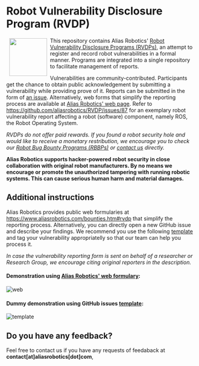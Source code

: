 # Robot Vulnerability Disclosure Program (RVDP)

<a href="http://www.aliasrobotics.com"><img src="https://aliasrobotics.com/media/alias_logo_central.png" align="left" hspace="8" vspace="2" width="100" ></a>

This repository contains Alias Robotics' [Robot Vulnerability Disclosure Programs (RVDPs)](https://aliasrobotics.com/bounties.htm#rvdp), an attempt to register and record robot vulnerabilities in a formal manner. Programs are integrated into a single repository to facilitate management of reports.

Vulnerabilities are community-contributed. Participants get the chance to obtain public acknowledgement by submitting a vulnerability while providing prove of it. Reports can be submitted in the form of [an issue](https://github.com/aliasrobotics/RVDP/issues/new?template=rvdp-report-template.md). Alternatively, web forms that simplify the reporting process are available at [Alias Robotics' web page](https://aliasrobotics.com/bounties.htm#rvdp). Refer to https://github.com/aliasrobotics/RVDP/issues/87 for an exemplary robot vulnerability report affecting a robot (software) component, namely ROS, the Robot Operating System.

*RVDPs do not offer paid rewards. If you found a robot security hole and would like to receive a monetary restribution, we encourage you to check our [Robot Bug Bounty Programs (RBBPs)](https://aliasrobotics.com/bounties.htm#rbbp) or [contact us](https://aliasrobotics.com/about.htm#contact) directly.*

**Alias Robotics supports hacker-powered robot security in close collaboration with original robot manufacturers. By no means we encourage or promote the unauthorized tampering with running robotic systems. This can cause serious human harm and material damages.**


## Additional instructions
Alias Robotics provides public web formularies at https://www.aliasrobotics.com/bounties.htm#rvdp that simplify the reporting process. Alternatively, you can directly open a new GitHub issue and describe your findings. We recommend you use the following [template](https://github.com/aliasrobotics/RVDP/issues/new/choose) and tag your vulnerability appropriatelly so that our team can help you process it.

*In case the vulnerability reporting form is sent on behalf of a researcher or Research Group, we encourage citing original reporters in the description.*


#### Demonstration using [Alias Robotics' web formulary](https://www.aliasrobotics.com/bounties.htm):

![web](https://user-images.githubusercontent.com/8014558/43890769-ed3ab818-9bc7-11e8-9c8e-47b433425e6e.gif)

#### Dummy demonstration using GitHub issues [template](https://github.com/aliasrobotics/RVDP/issues/new/choose):

![template](https://user-images.githubusercontent.com/8014558/43891664-2daa350c-9bca-11e8-80a9-ef8e1a765193.gif)

## Do you have any feedback?

Feel free to contact us if you have any requests of feedaback at **contact[at]aliasrobotics[dot]com**,
